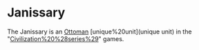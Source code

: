 # Janissary

The Janissary is an [Ottoman](Ottoman) [unique%20unit](unique unit) in the "[Civilization%20%28series%29](Civilization)" games.
